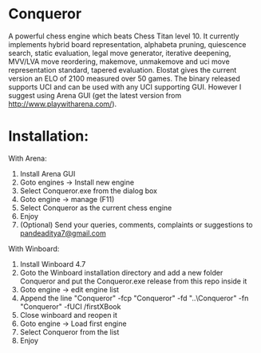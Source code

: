 Conqueror
=========

A powerful chess engine which beats Chess Titan level 10. It currently implements hybrid board representation, alphabeta pruning, quiescence search, static evaluation, legal move generator, iterative deepening, MVV/LVA move reordering, makemove, unmakemove and uci move representation standard, tapered evaluation. Elostat gives the current version an ELO of 2100 measured over 50 games.
The binary released supports UCI and can be used with any UCI supporting GUI. However I suggest using Arena GUI (get the latest version from http://www.playwitharena.com/). 

Installation:
=============

With Arena:
1. Install Arena GUI
2. Goto engines -> Install new engine
3. Select Conqueror.exe from the dialog box
4. Goto engine -> manage (F11)
5. Select Conqueror as the current chess engine
6. Enjoy
7. (Optional) Send your queries, comments, complaints or suggestions to pandeaditya7@gmail.com

With Winboard:
1. Install Winboard 4.7
2. Goto the Winboard installation directory and add a new folder Conqueror and put the Conqueror.exe release from this repo inside it
3. Goto engine -> edit engine list
4. Append the line "Conqueror" -fcp "Conqueror" -fd "..\Conqueror" -fn "Conqueror" -fUCI /firstXBook
5. Close winboard and reopen it
6. Goto engine -> Load first engine
7. Select Conqueror from the list
8. Enjoy

